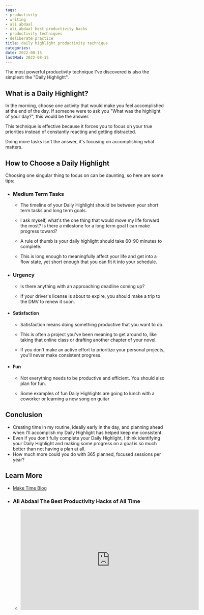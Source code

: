 ```yaml
---
tags:
- productivity
- writing
- ali abdaal
- ali abdaal best productivity hacks
- productivity techniques
- deliberate practice
title: daily highlight productivity technique
categories:
date: 2022-08-15
lastMod: 2022-08-15
---
```

The most powerful productivity technique I've discovered is also the simplest: the "Daily Highlight".

## What is a Daily Highlight?

In the morning, choose one activity that would make you feel accomplished at the end of the day. If someone were to ask you "What was the highlight of your day?", this would be the answer.

This technique is effective because it forces you to focus on your true priorities instead of constantly reacting and getting distracted.

Doing more tasks isn't the answer, it's focusing on accomplishing what matters.
## How to Choose a Daily Highlight

Choosing one singular thing to focus on can be daunting, so here are some tips:
  + ### Medium Term Tasks

    + The timeline of your Daily Highlight should be between your short term tasks and long term goals. 
    + I ask myself, what's the one thing that would move my life forward the most? Is there a milestone for a long term goal I can make progress toward?

    + A rule of thumb is your daily highlight should take 60-90 minutes to complete.
    + This is long enough to meaningfully affect your life and get into a flow state, yet short enough that you can fit it into your schedule.

  + ### Urgency

    + Is there anything with an approaching deadline coming up?

    + If your driver's license is about to expire, you should make a trip to the DMV to renew it soon.

  + #### Satisfaction

    + Satisfaction means doing something productive that you want to do.

    + This is often a project you've been meaning to get around to, like taking that online class or drafting another chapter of your novel.
    + If you don't make an active effort to prioritize your personal projects, you'll never make consistent progress.
  + #### Fun

    + Not everything needs to be productive and efficient. You should also plan for fun.

    + Some examples of fun Daily Highlights are going to lunch with a coworker or learning a new song on guitar

## Conclusion

  + Creating time in my routine, ideally early in the day, and planning ahead when I'll accomplish my Daily Highlight has helped keep me consistent.
  + Even if you don't fully complete your Daily Highlight, I think identifying your Daily Highlight and making some progress on a goal is so much better than not having a plan at all.
  + How much more could you do with 365 planned, focused sessions per year?
## Learn More

  + [Make Time Blog](https://maketime.blog/article/feeling-busy-and-distracted-its-not-your-fault/)

  + ### Ali Abdaal The Best Productivity Hacks of All Time

    + <iframe width="560" height="315" src="https://www.youtube.com/embed/4aYVLpY5FYU?start=397" title="YouTube video player" frameborder="0" allow="accelerometer; autoplay; clipboard-write; encrypted-media; gyroscope; picture-in-picture" allowfullscreen></iframe>
